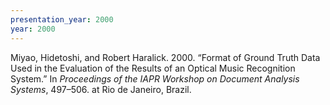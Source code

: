 ```yaml
---
presentation_year: 2000
year: 2000
---
```


Miyao, Hidetoshi, and Robert Haralick. 2000. “Format of Ground Truth Data Used in the Evaluation of the Results of an Optical Music Recognition System.” In <i>Proceedings of the IAPR Workshop on Document Analysis Systems</i>, 497–506. at Rio de Janeiro, Brazil.